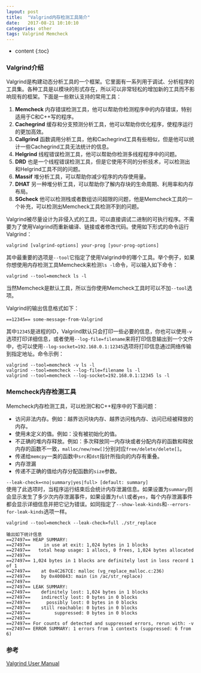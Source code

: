 ```yaml
---
layout: post
title:  "Valgrind内存检测工具简介"
date:   2017-08-21 10:10:10
categories: other
tags: Valgrind Memcheck
---
```


* content
{:toc}

### Valgrind介绍

Valgrind是构建动态分析工具的一个框架。它里面有一系列用于调试、分析程序的工具集。各种工具是以模块的形式存在，所以可以非常轻松的增加新的工具而不影响现有的框架。下面是一些默认支持的常用工具：   
1. __Memcheck__ 内存错误检测工具，他可以帮助你检测程序中的内存错误，特别适用于C和C++写的程序。
2. __Cachegrind__ 缓存和分支预测分析工具，他可以帮助你优化程序，使程序运行的更加高效。
3. __Callgrind__ 函数调用分析工具，他和Cachegrind工具有些相似，但是他可以统计一些Cachegrind工具无法统计的信息。
4. __Helgrind__ 线程错误检测工具，他可以帮助你检测多线程程序中的问题。
5. __DRD__ 也是一个线程错误检测工具，但是它使用不同的分析技术，可以检测出和Helgrind工具不同的问题。
6. __Massif__ 堆分析工具，可以帮助你减少程序的内存使用量。
7. __DHAT__ 另一种堆分析工具，可以帮助你了解内存块的生命周期、利用率和内存布局。
8. __SGcheck__ 他可以检测栈或者数组访问超限的问题，他是Memcheck工具的一个补充，可以检测出Memcheck工具检测不到的问题。

Valgrind被尽量设计为非侵入式的工具，可以直接调试二进制的可执行程序。不需要为了使用Valgrind而重新编译、链接或者修改代码。使用如下形式的命令运行Valgrind：   
```
valgrind [valgrind-options] your-prog [your-prog-options]
```
其中最重要的选项是`--tool`它指定了使用Valgrind中的哪个工具。举个例子，如果你想使用内存检测工具Memcheck来检测`ls -l`命令，可以输入如下命令：   
```
valgrind --tool=memcheck ls -l
```
当然Memcheck是默认工具，所以当你使用Memcheck工具时可以不加`--tool`选项。   

Valgrind的输出信息格式如下：
```
==12345== some-message-from-Valgrind
```
其中`12345`是进程的ID，Valgrind默认只会打印一些必要的信息，你也可以使用`-v`选项打印详细信息，或者使用`--log-file=filename`来将打印信息输出到一个文件中，也可以使用`--log-socket=192.168.0.1:12345`选项将打印信息通过网络传输到指定地址。命令示例：
```
valgrind --tool=memcheck -v ls -l
valgrind --tool=memcheck --log-file=filename ls -l
valgrind --tool=memcheck --log-socket=192.168.0.1:12345 ls -l
```

### Memcheck内存检测工具

Memcheck内存检测工具，可以检测C和C++程序中的下面问题：   
* 访问非法内存。例如：越界访问块内存、越界访问栈内存、访问已经被释放的内存。
* 使用未定义的值。例如：没有被初始化的值。
* 不正确的堆内存释放。例如：多次释放同一内存块或者分配内存的函数和释放内存的函数不一致，`malloc/new/new[]`分别对应`free/delete/delete[]`。
* 传递给`memcpy`一类的函数中`src`和`dst`指针所指向的内存有重叠。
* 内存泄漏
* 传递不正确的值给内存分配函数的`size`参数。

`--leak-check=<no|summary|yes|full> [default: summary]`   
使用了此选项时，当程序运行结束后会统计内存泄漏信息。如果设置为`summary`则会显示发生了多少次内存泄漏事件，如果设置为`full`或者`yes`，每个内存泄漏事件都会显示详细信息并把它记为错误。如同指定了`--show-leak-kinds`和`--errors-for-leak-kinds`选项一样。

```
valgrind --tool=memcheck --leak-check=full ./str_replace

输出如下统计信息
==27497== HEAP SUMMARY:
==27497==     in use at exit: 1,024 bytes in 1 blocks
==27497==   total heap usage: 1 allocs, 0 frees, 1,024 bytes allocated
==27497== 
==27497== 1,024 bytes in 1 blocks are definitely lost in loss record 1 of 1
==27497==    at 0x4C267CE: malloc (vg_replace_malloc.c:236)
==27497==    by 0x400843: main (in /ac/str_replace)
==27497== 
==27497== LEAK SUMMARY:
==27497==    definitely lost: 1,024 bytes in 1 blocks
==27497==    indirectly lost: 0 bytes in 0 blocks
==27497==      possibly lost: 0 bytes in 0 blocks
==27497==    still reachable: 0 bytes in 0 blocks
==27497==         suppressed: 0 bytes in 0 blocks
==27497== 
==27497== For counts of detected and suppressed errors, rerun with: -v
==27497== ERROR SUMMARY: 1 errors from 1 contexts (suppressed: 6 from 6)
```

### 参考

[Valgrind User Manual](http://valgrind.org/docs/manual/manual-intro.html)
